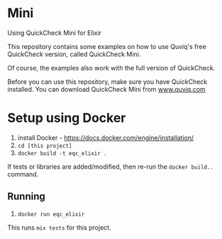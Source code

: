 # Mini
Using QuickCheck Mini for Elixir

This repository contains some examples on how to use Quviq's free QuickCheck version, called QuickCheck Mini.

Of course, the examples also work with the full version of QuickCheck.

Before you can use this repository, make sure you have QuickCheck installed. You can download QuickCheck Mini from www.quviq.com

# Setup using Docker

1. install Docker - https://docs.docker.com/engine/installation/
2. `cd [this project]`
3. `docker build -t eqc_elixir .`

If tests or libraries are added/modified, then re-run the `docker build..` command.

## Running

1. `docker run eqc_elixir`

This runs `mix tests` for this project.